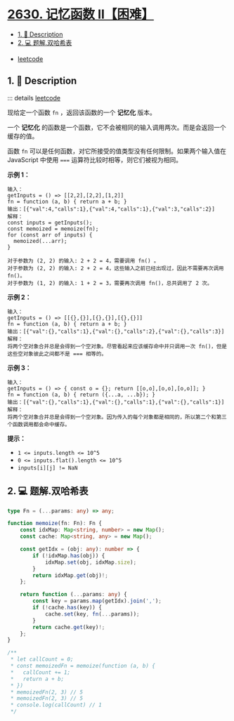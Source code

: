 # [2630. 记忆函数 II【困难】](https://github.com/Tdahuyou/TNotes.leetcode/tree/main/notes/2630.%20%E8%AE%B0%E5%BF%86%E5%87%BD%E6%95%B0%20II%E3%80%90%E5%9B%B0%E9%9A%BE%E3%80%91)

<!-- region:toc -->
- [1. 📝 Description](#1--description)
- [2. 💻 题解.双哈希表](#2--题解双哈希表)
<!-- endregion:toc -->
- [leetcode](https://leetcode.cn/problems/memoize-ii/)


## 1. 📝 Description

::: details [leetcode](https://leetcode.cn)

现给定一个函数 `fn` ，返回该函数的一个 **记忆化** 版本。

一个 **记忆化** 的函数是一个函数，它不会被相同的输入调用两次。而是会返回一个缓存的值。

函数 `fn` 可以是任何函数，对它所接受的值类型没有任何限制。如果两个输入值在 JavaScript 中使用 `===` 运算符比较时相等，则它们被视为相同。

**示例 1：**
```
输入：
getInputs = () => [[2,2],[2,2],[1,2]]
fn = function (a, b) { return a + b; }
输出：[{"val":4,"calls":1},{"val":4,"calls":1},{"val":3,"calls":2}]
解释：
const inputs = getInputs();
const memoized = memoize(fn);
for (const arr of inputs) {
  memoized(...arr);
}

对于参数为 (2, 2) 的输入: 2 + 2 = 4，需要调用 fn() 。
对于参数为 (2, 2) 的输入: 2 + 2 = 4，这些输入之前已经出现过，因此不需要再次调用 fn()。
对于参数为 (1, 2) 的输入: 1 + 2 = 3，需要再次调用 fn()，总共调用了 2 次。
```
**示例 2：**
```
输入：
getInputs = () => [[{},{}],[{},{}],[{},{}]]
fn = function (a, b) { return a + b; }
输出：[{"val":{},"calls":1},{"val":{},"calls":2},{"val":{},"calls":3}]
解释：
将两个空对象合并总是会得到一个空对象。尽管看起来应该缓存命中并只调用一次 fn()，但是这些空对象彼此之间都不是 === 相等的。
```
**示例 3：**
```
输入：
getInputs = () => { const o = {}; return [[o,o],[o,o],[o,o]]; }
fn = function (a, b) { return ({...a, ...b}); }
输出：[{"val":{},"calls":1},{"val":{},"calls":1},{"val":{},"calls":1}]
解释：
将两个空对象合并总是会得到一个空对象。因为传入的每个对象都是相同的，所以第二个和第三个函数调用都会命中缓存。
```

**提示：**

- `1 <= inputs.length <= 10^5`
- `0 <= inputs.flat().length <= 10^5`
- `inputs[i][j] != NaN`

## 2. 💻 题解.双哈希表

```ts
type Fn = (...params: any) => any;

function memoize(fn: Fn): Fn {
    const idxMap: Map<string, number> = new Map();
    const cache: Map<string, any> = new Map();

    const getIdx = (obj: any): number => {
        if (!idxMap.has(obj)) {
            idxMap.set(obj, idxMap.size);
        }
        return idxMap.get(obj)!;
    };

    return function (...params: any) {
        const key = params.map(getIdx).join(',');
        if (!cache.has(key)) {
            cache.set(key, fn(...params));
        }
        return cache.get(key)!;
    };
}

/**
 * let callCount = 0;
 * const memoizedFn = memoize(function (a, b) {
 *   callCount += 1;
 *   return a + b;
 * })
 * memoizedFn(2, 3) // 5
 * memoizedFn(2, 3) // 5
 * console.log(callCount) // 1
 */
```
